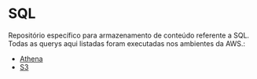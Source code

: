 # SQL

Repositório específico para armazenamento de conteúdo referente a SQL.
Todas as querys aqui listadas foram executadas nos ambientes da AWS.: 

- <a href="https://sa-east-1.console.aws.amazon.com/athena/home?region=sa-east-1">  Athena </a>
- <a href="https://s3.console.aws.amazon.com"> S3 </a>
